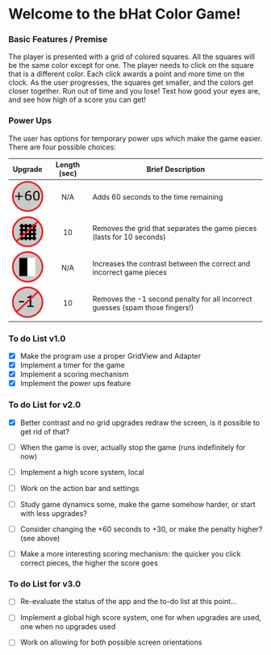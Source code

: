 # Welcome to the bHat Color Game!

### Basic Features / Premise

The player is presented with a grid of colored squares. All the squares will be the same color except for one. The player needs to click on the square that is a different color. Each click awards a point and more time on the clock. As the user progresses, the squares get smaller, and the colors get closer together. Run out of time and you lose! Test how good your eyes are, and see how high of a score you can get!

### Power Ups

The user has options for temporary power ups which make the game easier. There are four possible choices:

Upgrade | Length (sec) | Brief Description
:------:|:------------:| -----------------
![plus Sixty](app/src/main/res/drawable-mdpi/plus_sixty_upgrade.png) | N/A | Adds 60 seconds to the time remaining
![no Grid](app/src/main/res/drawable-mdpi/no_grid_upgrade.png) | 10 | Removes the grid that separates the game pieces (lasts for 10 seconds)
![better Contrast](app/src/main/res/drawable-mdpi/better_contrast_upgrade.png) | N/A | Increases the contrast between the correct and incorrect game pieces
![no Penalty](app/src/main/res/drawable-mdpi/no_penalty_upgrade.png) | 10 | Removes the -1 second penalty for all incorrect guesses (spam those fingers!)


### To do List v1.0

- [x] Make the program use a proper GridView and Adapter
- [x] Implement a timer for the game
- [x] Implement a scoring mechanism
- [x] Implement the power ups feature

### To do List for v2.0

- [x] Better contrast and no grid upgrades redraw the screen, is it possible to get rid of that?
- [ ] When the game is over, actually stop the game (runs indefinitely for now)
- [ ] Implement a high score system, local
- [ ] Work on the action bar and settings
- [ ] Study game dynamics some, make the game somehow harder, or start with less upgrades?
- [ ] Consider changing the +60 seconds to +30, or make the penalty higher? (see above)
- [ ] Make a more interesting scoring mechanism: the quicker you click correct pieces, the higher the score goes


### To do List for v3.0
    
- [ ] Re-evaluate the status of the app and the to-do list at this point...
- [ ] Implement a global high score system, one for when upgrades are used, one when no upgrades used
- [ ] Work on allowing for both possible screen orientations
    
